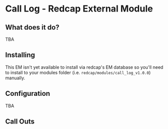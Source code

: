 # Call Log - Redcap External Module

## What does it do?

TBA

## Installing

This EM isn't yet available to install via redcap's EM database so you'll need to install to your modules folder (i.e. `redcap/modules/call_log_v1.0.0`) manually.

## Configuration

TBA

## Call Outs


